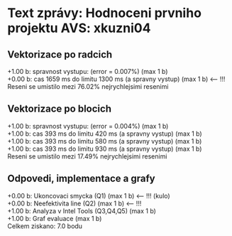 Text zprávy:
Hodnoceni prvniho projektu AVS: xkuzni04
================================================================================
## Vektorizace po radcich
+1.00 b: spravnost vystupu: (error = 0.007%) (max 1 b) <br />
+0.00 b: cas 1659 ms do limitu 1300 ms (a spravny vystup) (max 1 b) <-- !!!<br />
Reseni se umistilo mezi 76.02% nejrychlejsimi resenimi<br />


## Vektorizace po blocich
+1.00 b: spravnost vystupu: (error = 0.004%) (max 1 b)<br />
+1.00 b: cas 393 ms do limitu 420 ms (a spravny vystup) (max 1 b)<br />
+1.00 b: cas 393 ms do limitu 580 ms (a spravny vystup) (max 1 b)<br />
+1.00 b: cas 393 ms do limitu 930 ms (a spravny vystup) (max 1 b)<br />
Reseni se umistilo mezi 17.49% nejrychlejsimi resenimi

## Odpovedi, implementace a grafy
+0.00 b: Ukoncovaci smycka (Q1) (max 1 b) <-- !!! (kulo)<br />
+0.00 b: Neefektivita line (Q2) (max 1 b) <-- !!!<br />
+1.00 b: Analyza v Intel Tools (Q3,Q4,Q5) (max 1 b)<br />
+1.00 b: Graf evaluace (max 1 b)<br />
Celkem ziskano: 7.0 bodu<br />
